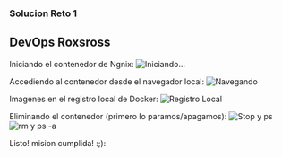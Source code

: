 ### Solucion Reto 1
## DevOps Roxsross

Iniciando el contenedor de Ngnix:
![Iniciando...](https://github.com/daniels-blacknet/devops-roxsross-bootcamp-3-challenge/tree/master/reto1/assets/images/cmd1-shell.png)

Accediendo al contenedor desde el navegador local:
![Navegando](https://github.com/daniels-blacknet/devops-roxsross-bootcamp-3-challenge/tree/master/reto1/assets/images/cmd2-localhost-8181.png) 

Imagenes en el registro local de Docker:
![Registro Local](https://github.com/daniels-blacknet/devops-roxsross-bootcamp-3-challenge/tree/master/reto1/assets/images/cmd3-dck_images.png)

Eliminando el contenedor (primero lo paramos/apagamos):
![Stop y ps](https://github.com/daniels-blacknet/devops-roxsross-bootcamp-3-challenge/tree/master/reto1/assets/images/cmd3y4-stop+ps.png)
![rm y ps -a](https://github.com/daniels-blacknet/devops-roxsross-bootcamp-3-challenge/tree/master/reto1/assets/images/cmd5-rm+ps-a.png)

Listo! mision cumplida! :;):

